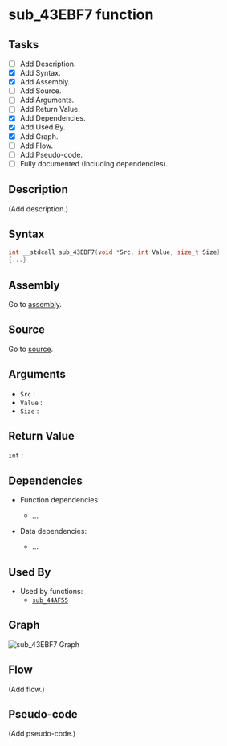 # sub_43EBF7 function

## Tasks

- [ ] Add Description.
- [X] Add Syntax.
- [X] Add Assembly.
- [ ] Add Source.
- [ ] Add Arguments.
- [ ] Add Return Value.
- [X] Add Dependencies.
- [X] Add Used By.
- [X] Add Graph.
- [ ] Add Flow.
- [ ] Add Pseudo-code.
- [ ] Fully documented (Including dependencies).

## Description

(Add description.)

## Syntax

```c
int __stdcall sub_43EBF7(void *Src, int Value, size_t Size)
{...}
```

## Assembly

Go to [assembly](../asm/sub_43EBF7.asm).

## Source

Go to [source](../cc/sub_43EBF7.cc).

## Arguments

* `Src` : 
* `Value` : 
* `Size` : 

## Return Value

`int` : 

## Dependencies

* Function dependencies:
  * ...


* Data dependencies:
  * ...

## Used By

* Used by functions:
  * [`sub_44AF55`](../md/sub_44AF55.md)

## Graph

![sub_43EBF7 Graph](../svg/sub_43EBF7.svg "sub_43EBF7 Graph")

## Flow

(Add flow.)

## Pseudo-code

(Add pseudo-code.)
